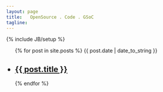 ```yaml
---
layout: page
title:   OpenSource . Code . GSoC
tagline:
---
```

{% include JB/setup %}

<figure class='avatar'><a href="" style="background-image: url(http://sushant-hiray.me/images/bio-photo.jpg);"></a></figure>

<ul class="posts">
  {% for post in site.posts %}
  <span>{{ post.date | date_to_string }}</span><br>
    <h2><li><a href="{{ BASE_PATH }}{{ post.url }}">{{ post.title }}</a></li></h2>
  {% endfor %}
</ul>



